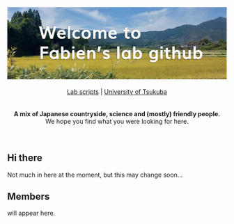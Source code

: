 <div align="center">
<img alt="lab banner pic" src="https://github.com/fabienlabo/.github/blob/master/labpicgithub.png">
<br/>
<br/>

<div align="center">
    <a href="https://github.com/fabienlabo/scripts">Lab scripts</a> |
    <a href="https://www.tsukuba.ac.jp/en/">University  of Tsukuba</a>
</div>


<br/>
<br/>

<div align="center"><strong>A mix of Japanese countryside, science and (mostly) friendly people.</strong><br> We hope you find what you were looking for here.
</div>
<br />
<br />

</div>

## Hi there

Not much in here at the moment, but this may change soon...

## Members

will appear here.
